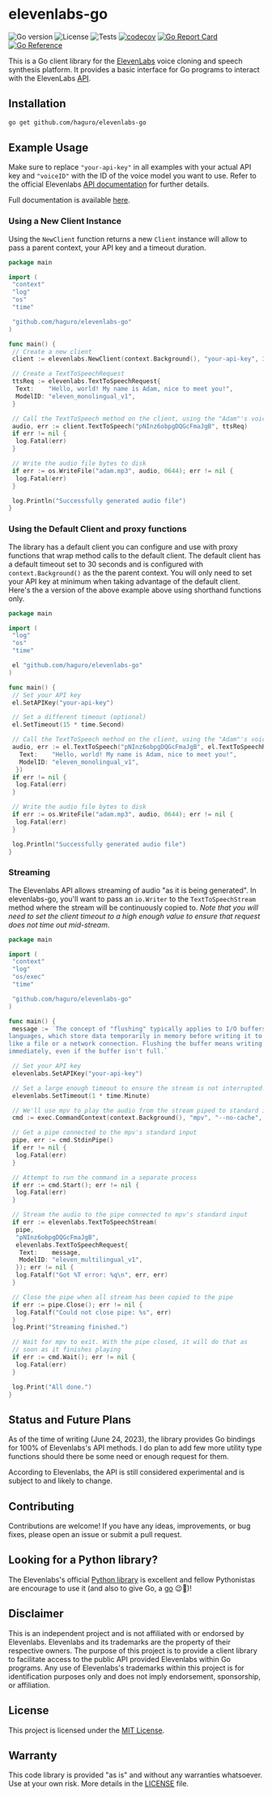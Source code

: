 # elevenlabs-go

![Go version](https://img.shields.io/badge/go-1.18-blue)
![License](https://img.shields.io/github/license/haguro/elevenlabs-go)
![Tests](https://github.com/haguro/elevenlabs-go/actions/workflows/tests.yml/badge.svg?branch=main&event=push)
[![codecov](https://codecov.io/gh/haguro/elevenlabs-go/branch/main/graph/badge.svg?token=UM33DSSTAG)](https://codecov.io/gh/haguro/elevenlabs-go)
[![Go Report Card](https://goreportcard.com/badge/github.com/haguro/elevenlabs-go)](https://goreportcard.com/report/github.com/haguro/elevenlabs-go)
[![Go Reference](https://pkg.go.dev/badge/github.com/haguro/elevenlabs-go.svg)](https://pkg.go.dev/github.com/haguro/elevenlabs-go)

This is a Go client library for the [ElevenLabs](https://elevenlabs.io/) voice cloning and speech synthesis platform. It provides a basic interface for Go programs to interact with the ElevenLabs [API](https://docs.elevenlabs.io/api-reference).

## Installation

```bash
go get github.com/haguro/elevenlabs-go
```

## Example Usage

Make sure to replace `"your-api-key"` in all examples with your actual API key and `"voiceID"` with the ID of the voice model you want to use. Refer to the official Elevenlabs [API documentation](https://docs.elevenlabs.io/api-reference/quick-start/introduction) for further details.

Full documentation is available [here](https://pkg.go.dev/github.com/haguro/elevenlabs-go).

### Using a New Client Instance

Using the `NewClient` function returns a new `Client` instance will allow to pass a parent context, your API key and a timeout duration.

```go
package main

import (
 "context"
 "log"
 "os"
 "time"

 "github.com/haguro/elevenlabs-go"
)

func main() {
 // Create a new client
 client := elevenlabs.NewClient(context.Background(), "your-api-key", 30*time.Second)

 // Create a TextToSpeechRequest
 ttsReq := elevenlabs.TextToSpeechRequest{
  Text:    "Hello, world! My name is Adam, nice to meet you!",
  ModelID: "eleven_monolingual_v1",
 }

 // Call the TextToSpeech method on the client, using the "Adam"'s voice ID.
 audio, err := client.TextToSpeech("pNInz6obpgDQGcFmaJgB", ttsReq)
 if err != nil {
  log.Fatal(err)
 }

 // Write the audio file bytes to disk
 if err := os.WriteFile("adam.mp3", audio, 0644); err != nil {
  log.Fatal(err)
 }

 log.Println("Successfully generated audio file")
}
```

### Using the Default Client and proxy functions

The library has a default client you can configure and use with proxy functions that wrap method calls to the default client. The default client has a default timeout set to 30 seconds and is configured with `context.Background()` as the the parent context. You will only need to set your API key at minimum when taking advantage of the default client. Here's the a version of the above example above using shorthand functions only.

```go
package main

import (
 "log"
 "os"
 "time"

 el "github.com/haguro/elevenlabs-go"
)

func main() {
 // Set your API key
 el.SetAPIKey("your-api-key")

 // Set a different timeout (optional)
 el.SetTimeout(15 * time.Second)

 // Call the TextToSpeech method on the client, using the "Adam"'s voice ID.
 audio, err := el.TextToSpeech("pNInz6obpgDQGcFmaJgB", el.TextToSpeechRequest{
   Text:    "Hello, world! My name is Adam, nice to meet you!",
   ModelID: "eleven_monolingual_v1",
  })
 if err != nil {
  log.Fatal(err)
 }

 // Write the audio file bytes to disk
 if err := os.WriteFile("adam.mp3", audio, 0644); err != nil {
  log.Fatal(err)
 }

 log.Println("Successfully generated audio file")
}
```

### Streaming

The Elevenlabs API allows streaming of audio "as it is being generated". In elevenlabs-go, you'll want to pass an `io.Writer` to the `TextToSpeechStream` method where the stream will be continuously copied to. _Note that you will need to set the client timeout to a high enough value to ensure that request does not time out mid-stream_.

```go
package main

import (
 "context"
 "log"
 "os/exec"
 "time"

 "github.com/haguro/elevenlabs-go"
)

func main() {
 message := `The concept of "flushing" typically applies to I/O buffers in many programming 
languages, which store data temporarily in memory before writing it to a more permanent location
like a file or a network connection. Flushing the buffer means writing all the buffered data
immediately, even if the buffer isn't full.`

 // Set your API key
 elevenlabs.SetAPIKey("your-api-key")

 // Set a large enough timeout to ensure the stream is not interrupted.
 elevenlabs.SetTimeout(1 * time.Minute)

 // We'll use mpv to play the audio from the stream piped to standard input
 cmd := exec.CommandContext(context.Background(), "mpv", "--no-cache", "--no-terminal", "--", "fd://0")

 // Get a pipe connected to the mpv's standard input
 pipe, err := cmd.StdinPipe()
 if err != nil {
  log.Fatal(err)
 }

 // Attempt to run the command in a separate process
 if err := cmd.Start(); err != nil {
  log.Fatal(err)
 }

 // Stream the audio to the pipe connected to mpv's standard input
 if err := elevenlabs.TextToSpeechStream(
  pipe,
  "pNInz6obpgDQGcFmaJgB",
  elevenlabs.TextToSpeechRequest{
   Text:    message,
   ModelID: "eleven_multilingual_v1",
  }); err != nil {
  log.Fatalf("Got %T error: %q\n", err, err)
 }

 // Close the pipe when all stream has been copied to the pipe
 if err := pipe.Close(); err != nil {
  log.Fatalf("Could not close pipe: %s", err)
 }
 log.Print("Streaming finished.")

 // Wait for mpv to exit. With the pipe closed, it will do that as
 // soon as it finishes playing
 if err := cmd.Wait(); err != nil {
  log.Fatal(err)
 }

 log.Print("All done.")
}
```

## Status and Future Plans

As of the time of writing (June 24, 2023), the library provides Go bindings for 100% of Elevenlabs's API methods. I do plan to add few more utility type functions should there be some need or enough request for them.

According to Elevenlabs, the API is still considered experimental and is subject to and likely to change.

## Contributing

Contributions are welcome! If you have any ideas, improvements, or bug fixes, please open an issue or submit a pull request.

## Looking for a Python library?

The Elevenlabs's official [Python library](https://github.com/elevenlabs/elevenlabs-python) is excellent and fellow Pythonistas are encourage to use it (and also to give Go, a [go](https://gobyexample.com/) 😉🩵)!

## Disclaimer

This is an independent project and is not affiliated with or endorsed by Elevenlabs. Elevenlabs and its trademarks are the property of their respective owners. The purpose of this project is to provide a client library to facilitate access to the public API provided Elevenlabs within Go programs. Any use of Elevenlabs's trademarks within this project is for identification purposes only and does not imply endorsement, sponsorship, or affiliation.

## License

This project is licensed under the [MIT License](LICENSE).

## Warranty

This code library is provided "as is" and without any warranties whatsoever. Use at your own risk. More details in the [LICENSE](LICENSE) file.
